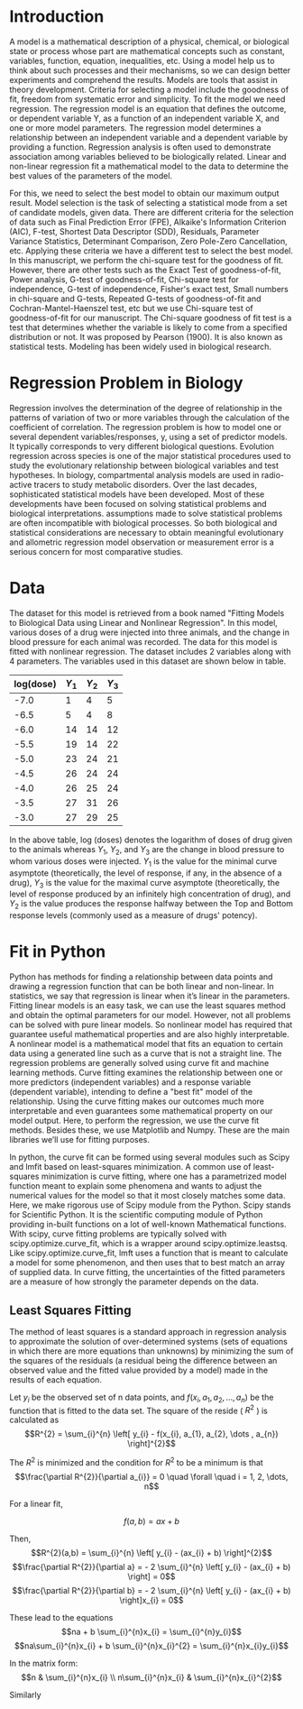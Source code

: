 # Introduction

A model is a mathematical description of a physical, chemical, or biological state or process whose part are mathematical concepts such as constant, variables, function, equation, inequalities, etc. Using a model help us to think about such processes and their mechanisms, so we can design better experiments and comprehend the results. 
Models are tools that assist in theory development. Criteria for selecting a model include the goodness of fit, freedom from systematic error and simplicity. To fit the model we need regression. The regression model is an equation that defines the outcome, or dependent variable Y, as
a function of an independent variable X, and one or more model parameters. The regression model determines a relationship between an independent variable and a dependent variable by providing a function. Regression analysis is often used to demonstrate association among variables believed to be biologically related. Linear and non-linear regression fit a mathematical model to the data to determine the best values of the parameters of the model.

For this, we need to select the best model to obtain our maximum output result. Model selection is the task of selecting a statistical mode from a set of candidate models, given data. There are different criteria for the selection of data such as Final Prediction Error (FPE), Alkaike's Information Criterion (AIC), F-test, Shortest Data Descriptor (SDD), Residuals, Parameter Variance Statistics, Determinant Comparison, Zero Pole-Zero Cancellation, etc. Applying these criteria we have a different test to select the best model. In this manuscript, we perform the chi-square test for the goodness of fit. However, there are other tests such as the Exact Test of goodness-of-fit, Power analysis, G-test of goodness-of-fit, Chi-square test for independence, G-test of independence, Fisher's exact test, Small numbers in chi-square and G-tests, Repeated G-tests of goodness-of-fit and Cochran-Mantel-Haenszel test, etc but we use Chi-square test of goodness-of-fit for our manuscript. The Chi-square goodness of fit test is a test that determines whether the variable is likely to come from a specified distribution or not. It was proposed by Pearson (1900). It is also known as statistical tests. Modeling has been widely used in biological research. 

# Regression Problem in Biology

Regression involves the determination of the degree of relationship in the patterns of variation of two or more variables through the calculation of the coefficient of correlation. The regression problem is how to model one or several dependent variables/responses, y, using a set of predictor models. It typically corresponds to very different biological questions. Evolution regression across species is one of the major statistical procedures used to study the evolutionary relationship between biological variables and test hypotheses. In biology, compartmental analysis models are used in radio-active tracers to study metabolic disorders. Over the last decades, sophisticated statistical models have been developed. Most of these developments have been focused on solving statistical problems and biological interpretations. assumptions made to solve statistical problems are often incompatible with biological processes. So both biological and statistical considerations are necessary to obtain meaningful evolutionary and allometric regression model observation or measurement error is a serious concern for most comparative studies.

# Data

The dataset for this model is retrieved from a book named "Fitting Models to Biological Data using Linear and Nonlinear Regression". In this model, various doses of a drug were injected into three animals, and the change in blood pressure for each animal was recorded. The data for this model is fitted with nonlinear regression. The dataset includes 2 variables along with 4 parameters. The variables used in this dataset are shown below in table.

| log(dose) | $Y_{1}$ | $Y_{2}$ | $Y_{3}$ |
| --------- | ------- | ------- | ------- |
| -7.0      | 1       | 4       | 5       |
| -6.5      | 5       | 4       | 8       |
| -6.0      | 14      | 14      | 12      |
| -5.5      | 19      | 14      | 22      |
| -5.0      | 23      | 24      | 21      |
| -4.5      | 26      | 24      | 24      |
| -4.0      | 26      | 25      | 24      |
| -3.5      | 27      | 31      | 26      |
| -3.0      | 27      | 29      | 25      |

In the above table, log (doses) denotes the logarithm of doses of drug given to the animals whereas $Y_{1}$, $Y_{2}$, and $Y_{3}$ are the change in blood pressure to whom various doses were injected. $Y_{1}$ is the value for the minimal curve asymptote (theoretically, the level of response, if any, in the absence of a drug), $Y_{3}$ is the value for the maximal curve asymptote (theoretically, the level of response produced by an infinitely high concentration of drug), and $Y_{2}$ is the value produces the response halfway between the Top and Bottom response levels (commonly used as a measure of drugs' potency).

# Fit in Python

Python has methods for finding a relationship between data points and drawing a regression function that can be both linear and non-linear. In statistics, we say that regression is linear when it’s linear in the parameters. Fitting linear models is an easy task, we can use the least squares method and obtain the optimal parameters for our model.  However, not all problems can be solved with pure linear models. So nonlinear model has required that guarantee useful mathematical properties and are also highly interpretable. A nonlinear model is a mathematical model that fits an equation to certain data using a generated line such as a curve that is not a straight line. The regression problems are generally solved using curve fit and machine learning methods. Curve fitting examines the relationship between one or more predictors (independent variables) and a response variable (dependent variable), intending to define a "best fit" model of the relationship. Using the curve fitting makes our outcomes much more interpretable and even guarantees some mathematical property on our model output.  Here, to perform the regression, we use the curve fit methods. Besides these, we use Matplotlib and Numpy. These are the main libraries we’ll use for fitting purposes.

In python, the curve fit can be formed using several modules such as Scipy and lmfit based on least-squares minimization. A common use of least-squares minimization is curve fitting, where one has a parametrized model function meant to explain some phenomena and wants to adjust the numerical values for the model so that it most closely matches some data. Here, we make rigorous use of Scipy module from the Python. Scipy stands for Scientific Python. It is the scientific computing module of Python providing in-built functions on a lot of well-known Mathematical functions.  With scipy, curve fitting problems are typically solved with scipy.optimize.curve_fit, which is a wrapper around scipy.optimize.leastsq. Like scipy.optimize.curve_fit, lmft   uses a function that is meant to calculate a model for some phenomenon, and then uses that to best match an array of supplied data.  In curve fitting, the uncertainties of the fitted parameters are a measure of how strongly the parameter depends on the data.

## Least Squares Fitting

The method of least squares is a standard approach in regression analysis to approximate the solution of over-determined systems (sets of equations in which there are more equations than unknowns) by minimizing the sum of the squares of the residuals (a residual being the difference between an observed value and the fitted value provided by a model) made in the results of each equation.

Let $y_{i}$ be the observed set of  n data points, and $f(x_{i}, a_{1}, a_{2}, \dots , a_{n})$ be the function that is fitted to the data set. The square of the reside ( $R^{2}$ ) is calculated as
 $$R^{2} = \sum_{i}^{n} \left[ y_{i} - f(x_{i}, a_{1}, a_{2}, \dots , a_{n}) \right]^{2}$$
 
 The $R^{2}$ is minimized and the condition for $R^{2}$ to be a minimum is that
  $$\frac{\partial R^{2}}{\partial a_{i}} = 0 \quad \forall  \quad i = 1, 2, \dots, n$$
  
   For a linear fit,
   
   $$f(a,b) = ax + b$$
   
   Then,
    $$R^{2}(a,b) = \sum_{i}^{n} \left[ y_{i} - (ax_{i} + b) \right]^{2}$$
    $$\frac{\partial R^{2}}{\partial a} = - 2 \sum_{i}^{n} \left[ y_{i} - (ax_{i} + b) \right] = 0$$
    $$\frac{\partial R^{2}}{\partial b} = - 2 \sum_{i}^{n} \left[ y_{i} - (ax_{i} + b) \right]x_{i} = 0$$
    
     
 These lead to the equations
 $$na + b \sum_{i}^{n}x_{i} = \sum_{i}^{n}y_{i}$$
 $$na\sum_{i}^{n}x_{i} + b \sum_{i}^{n}x_{i}^{2} = \sum_{i}^{n}x_{i}y_{i}$$
 
 In the matrix form:
 $$n & \sum_{i}^{n}x_{i} \\
     n\sum_{i}^{n}x_{i} & \sum_{i}^{n}x_{i}^{2}$$ 
     
     
 Similarly     
     
     
    
    
    

